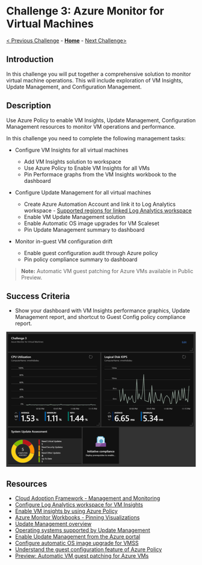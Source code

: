 # Challenge 3: Azure Monitor for Virtual Machines

[< Previous Challenge](./02-Monitoring-Basics-And-Dashboards.md) - **[Home](../README.md)** - [Next Challenge>](04-Azure-Monitor-For-Applications.md)

## Introduction

In this challenge you will put together a comprehensive solution to monitor virtual machine operations. This will include exploration of VM Insights, Update Management, and Configuration Management.

## Description

Use Azure Policy to enable VM Insights, Update Management, Configuration Management resources to monitor VM operations and performance.

In this challenge you need to complete the following management tasks:

- Configure VM Insights for all virtual machines
  - Add VM Insights solution to workspace
  - Use Azure Policy to Enable VM Insights for all VMs
  - Pin Performace graphs from the VM Insights workbook to the dashboard

- Configure Update Management for all virtual machines
  - Create Azure Automation Account and link it to Log Analytics workspace - [Supported regions for linked Log Analytics workspace](https://docs.microsoft.com/en-us/azure/automation/update-management/enable-from-portal#enable-update-management)
  - Enable VM Update Management solution
  - Enable Automatic OS image upgrades for VM Scaleset
  - Pin Update Management summary to dashboard

- Monitor in-guest VM configuration drift
  - Enable guest configuration audit through Azure policy
  - Pin policy compliance summary to dashboard

>**Note:** Automatic VM guest patching for Azure VMs available in Public Preview.

## Success Criteria

- Show your dashboard with VM Insights performance graphics, Update Management report, and shortcut to Guest Config policy compliance report.

![Example of Final Dashboard](../Images/03-01-Final-Dashboard.png)

## Resources

- [Cloud Adoption Framework - Management and Monitoring](https://docs.microsoft.com/en-us/azure/cloud-adoption-framework/ready/enterprise-scale/management-and-monitoring)
- [Configure Log Analytics workspace for VM Insights](https://docs.microsoft.com/en-us/azure/azure-monitor/vm/vminsights-configure-workspace?tabs=CLI#add-vminsights-solution-to-workspace)
- [Enable VM insights by using Azure Policy](https://docs.microsoft.com/en-us/azure/azure-monitor/vm/vminsights-enable-policy)
- [Azure Monitor Workbooks - Pinning Visualizations](https://docs.microsoft.com/en-us/azure/azure-monitor/visualize/workbooks-overview#pinning-visualizations)
- [Update Management overview](https://docs.microsoft.com/en-us/azure/automation/update-management/overview)
- [Operating systems supported by Update Management](https://docs.microsoft.com/en-Us/azure/automation/update-management/operating-system-requirements#:~:text=Update%20Management%20does%20not%20support%20safely%20automating%20update,managing%20OS%20image%20upgrades%20on%20your%20scale%20set)
- [Enable Update Management from the Azure portal](https://docs.microsoft.com/en-us/azure/automation/update-management/enable-from-portal#enable-update-management)
- [Configure automatic OS image upgrade for VMSS](https://docs.microsoft.com/en-us/azure/virtual-machine-scale-sets/virtual-machine-scale-sets-automatic-upgrade)
- [Understand the guest configuration feature of Azure Policy](https://docs.microsoft.com/en-us/azure/governance/policy/concepts/guest-configuration)
- [Preview: Automatic VM guest patching for Azure VMs](https://docs.microsoft.com/en-us/azure/virtual-machines/automatic-vm-guest-patching)